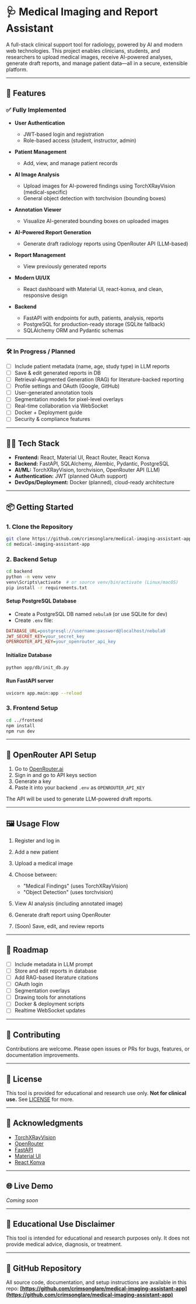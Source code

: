 # 🩺 Medical Imaging and Report Assistant

A full-stack clinical support tool for radiology, powered by AI and modern web technologies. This project enables clinicians, students, and researchers to upload medical images, receive AI-powered analyses, generate draft reports, and manage patient data—all in a secure, extensible platform.

---

## 🚀 Features

### ✅ Fully Implemented

* **User Authentication**

  * JWT-based login and registration
  * Role-based access (student, instructor, admin)
* **Patient Management**

  * Add, view, and manage patient records
* **AI Image Analysis**

  * Upload images for AI-powered findings using TorchXRayVision (medical-specific)
  * General object detection with torchvision (bounding boxes)
* **Annotation Viewer**

  * Visualize AI-generated bounding boxes on uploaded images
* **AI-Powered Report Generation**

  * Generate draft radiology reports using OpenRouter API (LLM-based)
* **Report Management**

  * View previously generated reports
* **Modern UI/UX**

  * React dashboard with Material UI, react-konva, and clean, responsive design
* **Backend**

  * FastAPI with endpoints for auth, patients, analysis, reports
  * PostgreSQL for production-ready storage (SQLite fallback)
  * SQLAlchemy ORM and Pydantic schemas

---

### 🛠️ In Progress / Planned

* [ ] Include patient metadata (name, age, study type) in LLM reports
* [ ] Save & edit generated reports in DB
* [ ] Retrieval-Augmented Generation (RAG) for literature-backed reporting
* [ ] Profile settings and OAuth (Google, GitHub)
* [ ] User-generated annotation tools
* [ ] Segmentation models for pixel-level overlays
* [ ] Real-time collaboration via WebSocket
* [ ] Docker + Deployment guide
* [ ] Security & compliance features

---

## 🧑‍💻 Tech Stack

* **Frontend:** React, Material UI, React Router, React Konva
* **Backend:** FastAPI, SQLAlchemy, Alembic, Pydantic, PostgreSQL
* **AI/ML:** TorchXRayVision, torchvision, OpenRouter API (LLM)
* **Authentication:** JWT (planned OAuth support)
* **DevOps/Deployment:** Docker (planned), cloud-ready architecture

---

## 📦 Getting Started

### 1. Clone the Repository

```bash
git clone https://github.com/crimsonglare/medical-imaging-assistant-app.git
cd medical-imaging-assistant-app
```

### 2. Backend Setup

```bash
cd backend
python -m venv venv
venv\Scripts\activate  # or source venv/bin/activate (Linux/macOS)
pip install -r requirements.txt
```

#### Setup PostgreSQL Database

* Create a PostgreSQL DB named `nebula9` (or use SQLite for dev)
* Create `.env` file:

```ini
DATABASE_URL=postgresql://username:password@localhost/nebula9
JWT_SECRET_KEY=your_secret_key
OPENROUTER_API_KEY=your_openrouter_api_key
```

#### Initialize Database

```bash
python app/db/init_db.py
```

#### Run FastAPI server

```bash
uvicorn app.main:app --reload
```

### 3. Frontend Setup

```bash
cd ../frontend
npm install
npm run dev
```

---

## 🔧 OpenRouter API Setup

1. Go to [OpenRouter.ai](https://openrouter.ai/)
2. Sign in and go to API keys section
3. Generate a key
4. Paste it into your backend `.env` as `OPENROUTER_API_KEY`

The API will be used to generate LLM-powered draft reports.

---

## 🖼️ Usage Flow

1. Register and log in
2. Add a new patient
3. Upload a medical image
4. Choose between:

   * "Medical Findings" (uses TorchXRayVision)
   * "Object Detection" (uses torchvision)
5. View AI analysis (including annotated image)
6. Generate draft report using OpenRouter
7. (Soon) Save, edit, and review reports

---

## 📅 Roadmap

* [ ] Include metadata in LLM prompt
* [ ] Store and edit reports in database
* [ ] Add RAG-based literature citations
* [ ] OAuth login
* [ ] Segmentation overlays
* [ ] Drawing tools for annotations
* [ ] Docker & deployment scripts
* [ ] Realtime WebSocket updates

---

## 👥 Contributing

Contributions are welcome. Please open issues or PRs for bugs, features, or documentation improvements.

---

## 📄 License

This tool is provided for educational and research use only. **Not for clinical use.**
See [LICENSE](LICENSE) for more.

---

## 📖 Acknowledgments

* [TorchXRayVision](https://github.com/mlmed/torchxrayvision)
* [OpenRouter](https://openrouter.ai/)
* [FastAPI](https://fastapi.tiangolo.com/)
* [Material UI](https://mui.com/)
* [React Konva](https://konvajs.org/docs/react/)

---

## 🌐 Live Demo

*Coming soon*

---

## 🏥 Educational Use Disclaimer

This tool is intended for educational and research purposes only. It does not provide medical advice, diagnosis, or treatment.

---

## 📂 GitHub Repository

All source code, documentation, and setup instructions are available in this repo:
**[https://github.com/crimsonglare/medical-imaging-assistant-app](https://github.com/crimsonglare/medical-imaging-assistant-app)**
